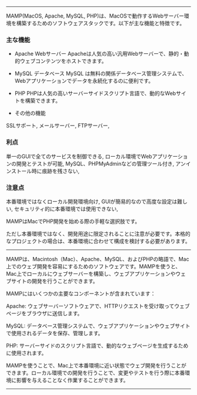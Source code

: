 

---

MAMP(MacOS, Apache, MySQL, PHP)は、MacOSで動作するWebサーバー環境を構築するためのソフトウェアスタックです。以下が主な機能と特徴です。

### 主な機能

- Apache Webサーバー
Apacheは人気の高い汎用Webサーバーで、静的・動的ウェブコンテンツをホストできます。

- MySQL データベース
MySQL は無料の関係データベース管理システムで、Webアプリケーションでデータを永続化するのに便利です。

- PHP
PHPは人気の高いサーバーサイドスクリプト言語で、動的なWebサイトを構築できます。

- その他の機能

SSLサポート, 
メールサーバー, 
FTPサーバー, 



### 利点

単一のGUIで全てのサービスを制御できる, 
ローカル環境でWebアプリケーションの開発とテストが可能, 
MySQL、PHPMyAdminなどの管理ツール付き, 
アンインストール時に痕跡を残さない, 

### 注意点

本番環境ではなくローカル開発環境向け, 
GUIが簡易的なので高度な設定は難しい, 
セキュリティ的に本番環境では使用できない, 

MAMPはMacでPHP開発を始める際の手軽な選択肢です。

ただし本番環境ではなく、開発用途に限定されることに注意が必要です。本格的なプロジェクトの場合は、本番環境に合わせて構成を検討する必要があります。

---

MAMPは、Macintosh（Mac）、Apache、MySQL、およびPHPの略語で、Mac上でのウェブ開発を容易にするためのソフトウェアです。MAMPを使うと、Mac上でローカルにウェブサーバーを構築し、ウェブアプリケーションやウェブサイトの開発を行うことができます。

MAMPにはいくつかの主要なコンポーネントが含まれています：

Apache: ウェブサーバーソフトウェアで、HTTPリクエストを受け取ってウェブページをブラウザに送信します。

MySQL: データベース管理システムで、ウェブアプリケーションやウェブサイトで使用されるデータを保存、管理します。

PHP: サーバーサイドのスクリプト言語で、動的なウェブページを生成するために使用されます。

MAMPを使うことで、Mac上で本番環境に近い状態でウェブ開発を行うことができます。ローカル環境での開発を行うことで、変更やテストを行う際に本番環境に影響を与えることなく作業することができます。

---
